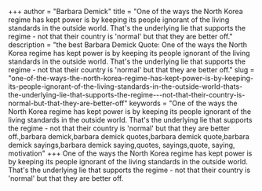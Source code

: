 +++
author = "Barbara Demick"
title = "One of the ways the North Korea regime has kept power is by keeping its people ignorant of the living standards in the outside world. That's the underlying lie that supports the regime - not that their country is 'normal' but that they are better off."
description = "the best Barbara Demick Quote: One of the ways the North Korea regime has kept power is by keeping its people ignorant of the living standards in the outside world. That's the underlying lie that supports the regime - not that their country is 'normal' but that they are better off."
slug = "one-of-the-ways-the-north-korea-regime-has-kept-power-is-by-keeping-its-people-ignorant-of-the-living-standards-in-the-outside-world-thats-the-underlying-lie-that-supports-the-regime---not-that-their-country-is-normal-but-that-they-are-better-off"
keywords = "One of the ways the North Korea regime has kept power is by keeping its people ignorant of the living standards in the outside world. That's the underlying lie that supports the regime - not that their country is 'normal' but that they are better off.,barbara demick,barbara demick quotes,barbara demick quote,barbara demick sayings,barbara demick saying,quotes, sayings,quote, saying, motivation"
+++
One of the ways the North Korea regime has kept power is by keeping its people ignorant of the living standards in the outside world. That's the underlying lie that supports the regime - not that their country is 'normal' but that they are better off.
